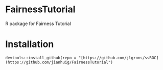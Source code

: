 # FairnessTutorial

R package for Fairness Tutorial


# Installation

```{R, eval = FALSE}
devtools::install_github(repo = "[https://github.com/jlgrons/ssROC](https://github.com/jianhuig/FairnessTutorial")
```
